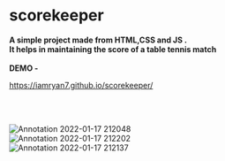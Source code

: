 # scorekeeper
<b>A simple project made from HTML,CSS and JS .<br>It helps in maintaining the score of a table tennis match</b><br><br>
<b>DEMO - </b> <p>https://iamryan7.github.io/scorekeeper/</p><br><br>

![Annotation 2022-01-17 212048](https://user-images.githubusercontent.com/91627276/149801372-a20d1ace-fafa-4555-99f7-b32336fe2355.png)<br>
![Annotation 2022-01-17 212202](https://user-images.githubusercontent.com/91627276/149801394-26cc1194-5d6d-4fd0-9895-e0fe2ef6c185.png)<br>
![Annotation 2022-01-17 212137](https://user-images.githubusercontent.com/91627276/149801412-a53cec0c-cd22-4e06-87a8-9a738ebb15e8.png)<br>
